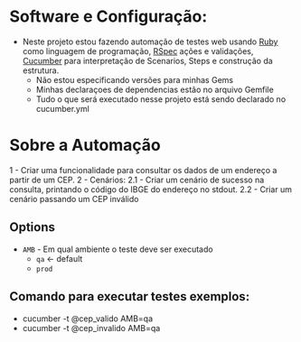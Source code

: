 # Software e Configuração:
- Neste projeto estou fazendo automação de testes web usando [Ruby](https://www.ruby-lang.org/pt/) como linguagem de programação, [RSpec](https://rspec.info/) ações e validações, [Cucumber](https://cucumber.io/) para interpretação de Scenarios, Steps e construção da estrutura.
  - Não estou especificando versões para minhas Gems
  - Minhas declaraçoes de dependencias estão no arquivo Gemfile
  - Tudo o que será executado nesse projeto está sendo declarado no cucumber.yml
# Sobre a Automação
  1 - Criar uma funcionalidade para consultar os dados de um endereço a partir de um CEP.
  2 - Cenários:
    2.1 - Criar um cenário de sucesso na consulta, printando o código do IBGE do endereço no    stdout.
    2.2 - Criar um cenário passando um CEP inválido
## Options
* `AMB` - Em qual ambiente o teste deve ser executado
    * `qa` <- default
    * `prod`
## Comando para executar testes exemplos:
  - cucumber -t @cep_valido AMB=qa
  - cucumber -t @cep_invalido AMB=qa